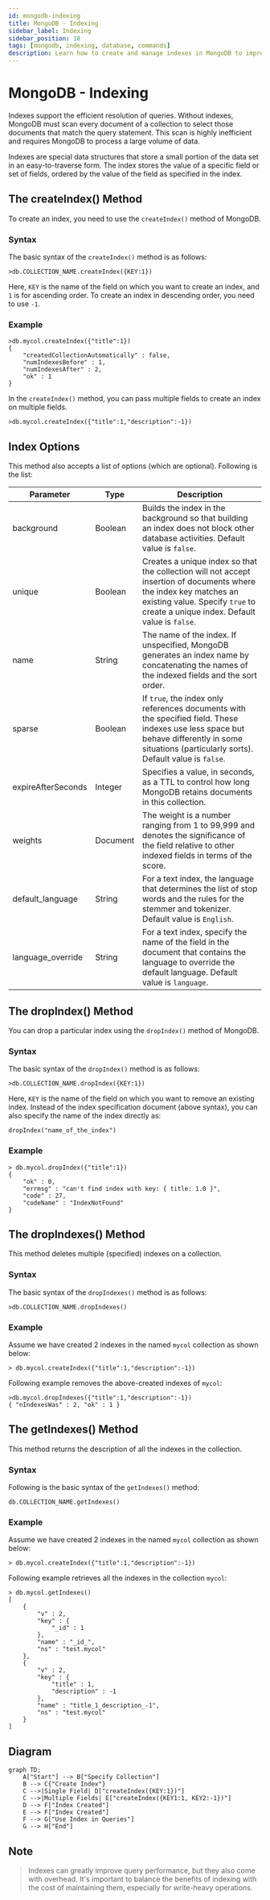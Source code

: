 ```yaml
---
id: mongodb-indexing
title: MongoDB - Indexing
sidebar_label: Indexing
sidebar_position: 18
tags: [mongodb, indexing, database, commands]
description: Learn how to create and manage indexes in MongoDB to improve query performance.
---
```


# MongoDB - Indexing

Indexes support the efficient resolution of queries. Without indexes, MongoDB must scan every document of a collection to select those documents that match the query statement. This scan is highly inefficient and requires MongoDB to process a large volume of data.

Indexes are special data structures that store a small portion of the data set in an easy-to-traverse form. The index stores the value of a specific field or set of fields, ordered by the value of the field as specified in the index.

## The createIndex() Method

To create an index, you need to use the `createIndex()` method of MongoDB.

### Syntax

The basic syntax of the `createIndex()` method is as follows:

```shell
>db.COLLECTION_NAME.createIndex({KEY:1})
```

Here, `KEY` is the name of the field on which you want to create an index, and `1` is for ascending order. To create an index in descending order, you need to use `-1`.

### Example

```shell
>db.mycol.createIndex({"title":1})
{
    "createdCollectionAutomatically" : false,
    "numIndexesBefore" : 1,
    "numIndexesAfter" : 2,
    "ok" : 1
}
```

In the `createIndex()` method, you can pass multiple fields to create an index on multiple fields.

```shell
>db.mycol.createIndex({"title":1,"description":-1})
```

## Index Options

This method also accepts a list of options (which are optional). Following is the list:

| Parameter           | Type     | Description                                                                                                                       |
|---------------------|----------|-----------------------------------------------------------------------------------------------------------------------------------|
| background          | Boolean  | Builds the index in the background so that building an index does not block other database activities. Default value is `false`.  |
| unique              | Boolean  | Creates a unique index so that the collection will not accept insertion of documents where the index key matches an existing value. Specify `true` to create a unique index. Default value is `false`.  |
| name                | String   | The name of the index. If unspecified, MongoDB generates an index name by concatenating the names of the indexed fields and the sort order. |
| sparse              | Boolean  | If `true`, the index only references documents with the specified field. These indexes use less space but behave differently in some situations (particularly sorts). Default value is `false`. |
| expireAfterSeconds  | Integer  | Specifies a value, in seconds, as a TTL to control how long MongoDB retains documents in this collection.                         |
| weights             | Document | The weight is a number ranging from 1 to 99,999 and denotes the significance of the field relative to other indexed fields in terms of the score.  |
| default_language    | String   | For a text index, the language that determines the list of stop words and the rules for the stemmer and tokenizer. Default value is `English`.  |
| language_override   | String   | For a text index, specify the name of the field in the document that contains the language to override the default language. Default value is `language`.  |

## The dropIndex() Method

You can drop a particular index using the `dropIndex()` method of MongoDB.

### Syntax

The basic syntax of the `dropIndex()` method is as follows:

```shell
>db.COLLECTION_NAME.dropIndex({KEY:1})
```

Here, `KEY` is the name of the field on which you want to remove an existing index. Instead of the index specification document (above syntax), you can also specify the name of the index directly as:

```shell
dropIndex("name_of_the_index")
```

### Example

```shell
> db.mycol.dropIndex({"title":1})
{
    "ok" : 0,
    "errmsg" : "can't find index with key: { title: 1.0 }",
    "code" : 27,
    "codeName" : "IndexNotFound"
}
```

## The dropIndexes() Method

This method deletes multiple (specified) indexes on a collection.

### Syntax

The basic syntax of the `dropIndexes()` method is as follows:

```shell
>db.COLLECTION_NAME.dropIndexes()
```

### Example

Assume we have created 2 indexes in the named `mycol` collection as shown below:

```shell
> db.mycol.createIndex({"title":1,"description":-1})
```

Following example removes the above-created indexes of `mycol`:

```shell
>db.mycol.dropIndexes({"title":1,"description":-1})
{ "nIndexesWas" : 2, "ok" : 1 }
```

## The getIndexes() Method

This method returns the description of all the indexes in the collection.

### Syntax

Following is the basic syntax of the `getIndexes()` method:

```shell
db.COLLECTION_NAME.getIndexes()
```

### Example

Assume we have created 2 indexes in the named `mycol` collection as shown below:

```shell
> db.mycol.createIndex({"title":1,"description":-1})
```

Following example retrieves all the indexes in the collection `mycol`:

```shell
> db.mycol.getIndexes()
[
    {
        "v" : 2,
        "key" : {
            "_id" : 1
        },
        "name" : "_id_",
        "ns" : "test.mycol"
    },
    {
        "v" : 2,
        "key" : {
            "title" : 1,
            "description" : -1
        },
        "name" : "title_1_description_-1",
        "ns" : "test.mycol"
    }
]
```

## Diagram

```mermaid
graph TD;
    A["Start"] --> B["Specify Collection"]
    B --> C{"Create Index"}
    C -->|Single Field| D["createIndex({KEY:1})"]
    C -->|Multiple Fields| E["createIndex({KEY1:1, KEY2:-1})"]
    D --> F["Index Created"]
    E --> F["Index Created"]
    F --> G["Use Index in Queries"]
    G --> H["End"]
```

## Note
> Indexes can greatly improve query performance, but they also come with overhead. It's important to balance the benefits of indexing with the cost of maintaining them, especially for write-heavy operations.
